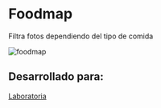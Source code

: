 # Foodmap
Filtra fotos dependiendo del tipo de comida

![foodmap](https://user-images.githubusercontent.com/32300334/37932275-75b28988-311e-11e8-8353-884f34fc5763.png)

## Desarrollado para:
[Laboratoria](http://laboratoria.la)
